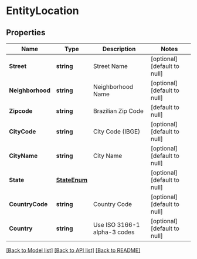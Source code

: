 # EntityLocation

## Properties
Name | Type | Description | Notes
------------ | ------------- | ------------- | -------------
**Street** | **string** | Street Name | [optional] [default to null]
**Neighborhood** | **string** | Neighborhood Name | [optional] [default to null]
**Zipcode** | **string** | Brazilian Zip Code | [default to null]
**CityCode** | **string** | City Code (IBGE) | [optional] [default to null]
**CityName** | **string** | City Name | [optional] [default to null]
**State** | [**StateEnum**](StateEnum.md) |  | [optional] [default to null]
**CountryCode** | **string** | Country Code | [optional] [default to null]
**Country** | **string** | Use ISO 3166-1 alpha-3 codes | [optional] [default to null]

[[Back to Model list]](../README.md#documentation-for-models) [[Back to API list]](../README.md#documentation-for-api-endpoints) [[Back to README]](../README.md)


